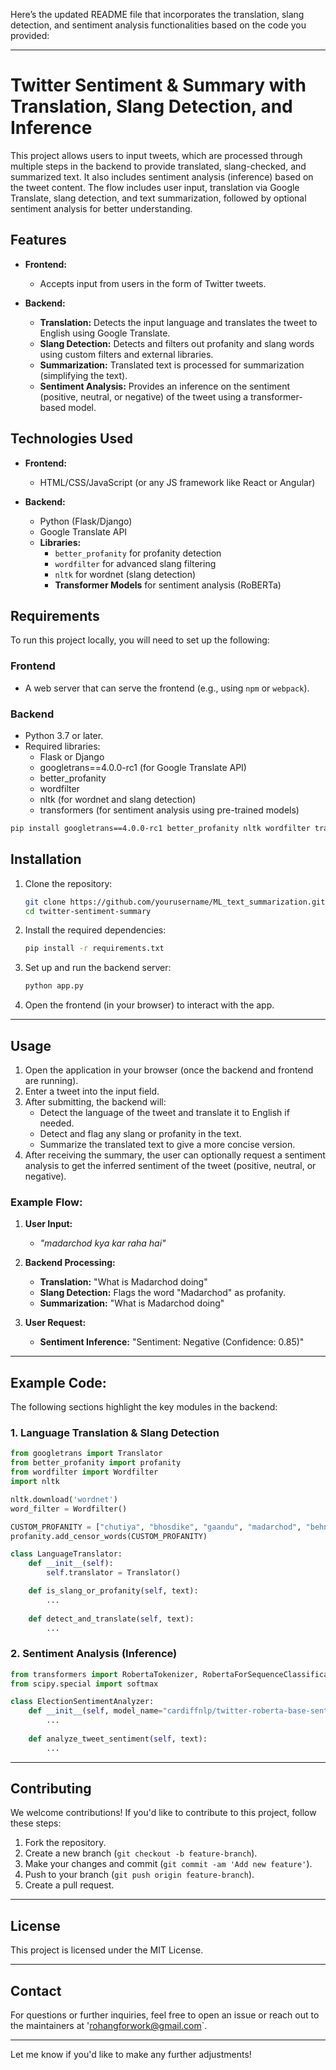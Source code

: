 Here’s the updated README file that incorporates the translation, slang detection, and sentiment analysis functionalities based on the code you provided:

---

# Twitter Sentiment & Summary with Translation, Slang Detection, and Inference

This project allows users to input tweets, which are processed through multiple steps in the backend to provide translated, slang-checked, and summarized text. It also includes sentiment analysis (inference) based on the tweet content. The flow includes user input, translation via Google Translate, slang detection, and text summarization, followed by optional sentiment analysis for better understanding.

## Features

- **Frontend:**
  - Accepts input from users in the form of Twitter tweets.
  
- **Backend:**
  - **Translation:** Detects the input language and translates the tweet to English using Google Translate.
  - **Slang Detection:** Detects and filters out profanity and slang words using custom filters and external libraries.
  - **Summarization:** Translated text is processed for summarization (simplifying the text).
  - **Sentiment Analysis:** Provides an inference on the sentiment (positive, neutral, or negative) of the tweet using a transformer-based model.

## Technologies Used

- **Frontend:**
  - HTML/CSS/JavaScript (or any JS framework like React or Angular)
  
- **Backend:**
  - Python (Flask/Django)
  - Google Translate API
  - **Libraries:**
    - `better_profanity` for profanity detection
    - `wordfilter` for advanced slang filtering
    - `nltk` for wordnet (slang detection)
    - **Transformer Models** for sentiment analysis (RoBERTa)

## Requirements

To run this project locally, you will need to set up the following:

### Frontend

- A web server that can serve the frontend (e.g., using `npm` or `webpack`).

### Backend

- Python 3.7 or later.
- Required libraries:
  - Flask or Django
  - googletrans==4.0.0-rc1 (for Google Translate API)
  - better_profanity
  - wordfilter
  - nltk (for wordnet and slang detection)
  - transformers (for sentiment analysis using pre-trained models)

```bash
pip install googletrans==4.0.0-rc1 better_profanity nltk wordfilter transformers torch
```

## Installation

1. Clone the repository:

   ```bash
   git clone https://github.com/yourusername/ML_text_summarization.git
   cd twitter-sentiment-summary
   ```

2. Install the required dependencies:

   ```bash
   pip install -r requirements.txt
   ```

3. Set up and run the backend server:

   ```bash
   python app.py
   ```

4. Open the frontend (in your browser) to interact with the app.

---

## Usage

1. Open the application in your browser (once the backend and frontend are running).
2. Enter a tweet into the input field.
3. After submitting, the backend will:
   - Detect the language of the tweet and translate it to English if needed.
   - Detect and flag any slang or profanity in the text.
   - Summarize the translated text to give a more concise version.
4. After receiving the summary, the user can optionally request a sentiment analysis to get the inferred sentiment of the tweet (positive, neutral, or negative).

### Example Flow:

1. **User Input:**
   - *"madarchod kya kar raha hai"*

2. **Backend Processing:**
   - **Translation:** "What is Madarchod doing"
   - **Slang Detection:** Flags the word "Madarchod" as profanity.
   - **Summarization:** "What is Madarchod doing"
   
3. **User Request:**
   - **Sentiment Inference:** "Sentiment: Negative (Confidence: 0.85)"

---

## Example Code:

The following sections highlight the key modules in the backend:

### 1. **Language Translation & Slang Detection**

```python
from googletrans import Translator
from better_profanity import profanity
from wordfilter import Wordfilter
import nltk

nltk.download('wordnet')
word_filter = Wordfilter()

CUSTOM_PROFANITY = ["chutiya", "bhosdike", "gaandu", "madarchod", "behnchod"]
profanity.add_censor_words(CUSTOM_PROFANITY)

class LanguageTranslator:
    def __init__(self):
        self.translator = Translator()

    def is_slang_or_profanity(self, text):
        ...
        
    def detect_and_translate(self, text):
        ...
```

### 2. **Sentiment Analysis (Inference)**

```python
from transformers import RobertaTokenizer, RobertaForSequenceClassification
from scipy.special import softmax

class ElectionSentimentAnalyzer:
    def __init__(self, model_name="cardiffnlp/twitter-roberta-base-sentiment"):
        ...
        
    def analyze_tweet_sentiment(self, text):
        ...
```

---

## Contributing

We welcome contributions! If you'd like to contribute to this project, follow these steps:

1. Fork the repository.
2. Create a new branch (`git checkout -b feature-branch`).
3. Make your changes and commit (`git commit -am 'Add new feature'`).
4. Push to your branch (`git push origin feature-branch`).
5. Create a pull request.

---

## License

This project is licensed under the MIT License.

---

## Contact

For questions or further inquiries, feel free to open an issue or reach out to the maintainers at 'rohangforwork@gmail.com`.

---

Let me know if you'd like to make any further adjustments!
